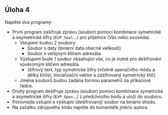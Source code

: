 ## Úloha 4

Napište dva programy:

* První program zašifruje zprávu (soubor) pomocí kombinace symetrické a asymetrické šifry (`EVP_Seal`...) pro příjemce (Vás nebo souseda).
    * Vstupem budou 2 soubory:
        * Soubor s daty (binární data obecné velikosti)
        * Soubor s veřejným klíčem adresáta
    * Výstupem bude 1 soubor obsahující vše, co je nutné pro dešifrování soukromým klíčem adresáta.
        * (šifrový text, typ symetrické šifry (včetně operačního módu a délky klíče), inicializační vektor a zašifrovaný symetrický klíč)
    * Jména souborů budou zadána formou parametrů na příkazové řádce.
* Druhý program  dešifruje zprávu (soubor) pomocí kombinace symetrické a asymetrické šifry (`EVP_Open`...) z předchozího bodu a uloží do souboru.
* Porovnejte vstupní a výstupní (dešifrovaný) soubor na binární shodu.
* Na začátku zdrojového kódu napište do komentáře jméno autora.